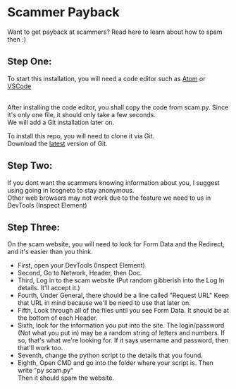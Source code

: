 # Scammer Payback
Want to get payback at scammers? Read here to learn about how to spam then :)

## Step One:
To start this installation, you will need a code editor such as [Atom](https://atom.io/) or [VSCode](https://code.visualstudio.com/)<br><br>

After installing the code editor, you shall copy the code from scam.py. Since it's only one file, it should only take a few seconds.<br>
We will add a Git installation later on.

To install this repo, you will need to clone it via Git.<br>
Download the [latest](https://git-scm.com/download) version of Git. 

## Step Two:
If you dont want the scammers knowing information about you, I suggest using going in Icogneto to stay anonymous.<br>
Other web browsers may not work due to the feature we need to us in DevTools (Inspect Element)

## Step Three: 
On the scam website, you will need to look for Form Data and the Redirect, and it's easier than you think.<br>
- First, open your DevTools (Inspect Element)<br>
- Second, Go to Network, Header, then Doc.<br>
- Third, Log in to the scam website (Put random gibberish into the Log In details. It'll accept it.)
- Fourth, Under General, there should be a line called "Request URL" Keep that URL in mind because we'll be need to use that later on.
- Fifth, Look through all of the files until you see Form Data. It should be at the bottom of each Header.
- Sixth, look for the information you put into the site. The login/password (Not what you put in) may be a random string of letters and numbers. If so, that's what we're looking for. If it says username and password, then that'll work too.<br>
- Seventh, change the python script to the details that you found.<br>
- Eighth, Open CMD and go into the folder where your script is. Then write "py scam.py"<br>
Then it should spam the website.<br>
